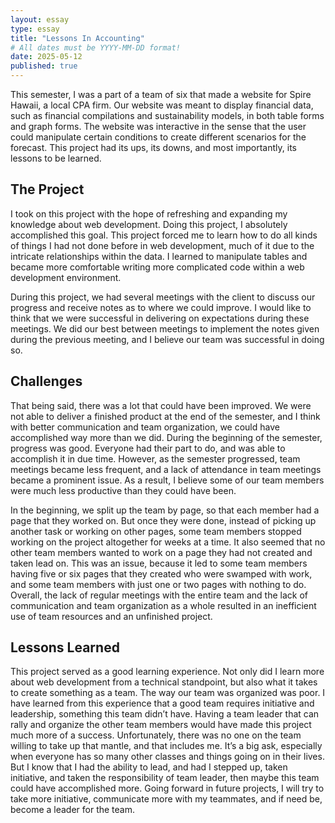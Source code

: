 ```yaml
---
layout: essay
type: essay
title: "Lessons In Accounting"
# All dates must be YYYY-MM-DD format!
date: 2025-05-12
published: true
---
```

This semester, I was a part of a team of six that made a website for Spire Hawaii, a local CPA firm. Our website was meant to display financial data, such as financial compilations and sustainability models, in both table forms and graph forms. The website was interactive in the sense that the user could manipulate certain conditions to create different scenarios for the forecast. This project had its ups, its downs, and most importantly, its lessons to be learned.

## The Project

I took on this project with the hope of refreshing and expanding my knowledge about web development. Doing this project, I absolutely accomplished this goal. This project forced me to learn how to do all kinds of things I had not done before in web development, much of it due to the intricate relationships within the data. I learned to manipulate tables and became more comfortable writing more complicated code within a web development environment.

During this project, we had several meetings with the client to discuss our progress and receive notes as to where we could improve. I would like to think that we were successful in delivering on expectations during these meetings. We did our best between meetings to implement the notes given during the previous meeting, and I believe our team was successful in doing so.

## Challenges

That being said, there was a lot that could have been improved. We were not able to deliver a finished product at the end of the semester, and I think with better communication and team organization, we could have accomplished way more than we did. During the beginning of the semester, progress was good. Everyone had their part to do, and was able to accomplish it in due time. However, as the semester progressed, team meetings became less frequent, and a lack of attendance in team meetings became a prominent issue. As a result, I believe some of our team members were much less productive than they could have been. 

In the beginning, we split up the team by page, so that each member had a page that they worked on. But once they were done, instead of picking up another task or working on other pages, some team members stopped working on the project altogether for weeks at a time. It also seemed that no other team members wanted to work on a page they had not created and taken lead on. This was an issue, because it led to some team members having five or six pages that they created who were swamped with work, and some team members with just one or two pages with nothing to do. Overall, the lack of regular meetings with the entire team and the lack of communication and team organization as a whole resulted in an inefficient use of team resources and an unfinished project.

## Lessons Learned

This project served as a good learning experience. Not only did I learn more about web development from a technical standpoint, but also what it takes to create something as a team. The way our team was organized was poor. I have learned from this experience that a good team requires initiative and leadership, something this team didn’t have. Having a team leader that can rally and organize the other team members would have made this project much more of a success. Unfortunately, there was no one on the team willing to take up that mantle, and that includes me. It’s a big ask, especially when everyone has so many other classes and things going on in their lives. But I know that I had the ability to lead, and had I stepped up, taken initiative, and taken the responsibility of team leader, then maybe this team could have accomplished more. Going forward in future projects, I will try to take more initiative, communicate more with my teammates, and if need be, become a leader for the team.

